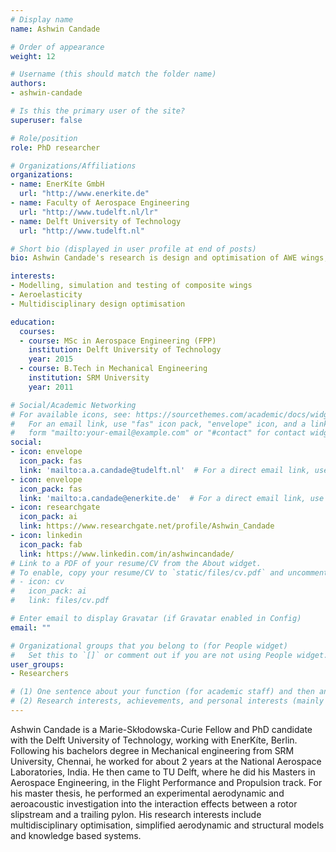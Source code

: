 ```yaml
---
# Display name
name: Ashwin Candade

# Order of appearance
weight: 12

# Username (this should match the folder name)
authors:
- ashwin-candade

# Is this the primary user of the site?
superuser: false

# Role/position
role: PhD researcher

# Organizations/Affiliations
organizations:
- name: EnerKíte GmbH
  url: "http://www.enerkite.de"
- name: Faculty of Aerospace Engineering
  url: "http://www.tudelft.nl/lr"
- name: Delft University of Technology
  url: "http://www.tudelft.nl"

# Short bio (displayed in user profile at end of posts)
bio: Ashwin Candade's research is design and optimisation of AWE wings, with a focus on composite structures

interests:
- Modelling, simulation and testing of composite wings
- Aeroelasticity 
- Multidisciplinary design optimisation 

education:
  courses:
  - course: MSc in Aerospace Engineering (FPP)
    institution: Delft University of Technology
    year: 2015
  - course: B.Tech in Mechanical Engineering
    institution: SRM University
    year: 2011

# Social/Academic Networking
# For available icons, see: https://sourcethemes.com/academic/docs/widgets/#icons
#   For an email link, use "fas" icon pack, "envelope" icon, and a link in the
#   form "mailto:your-email@example.com" or "#contact" for contact widget.
social:
- icon: envelope
  icon_pack: fas
  link: 'mailto:a.a.candade@tudelft.nl'  # For a direct email link, use "mailto:test@example.org".
- icon: envelope
  icon_pack: fas
  link: 'mailto:a.candade@enerkite.de'  # For a direct email link, use "mailto:test@example.org".
- icon: researchgate
  icon_pack: ai
  link: https://www.researchgate.net/profile/Ashwin_Candade
- icon: linkedin
  icon_pack: fab
  link: https://www.linkedin.com/in/ashwincandade/
# Link to a PDF of your resume/CV from the About widget.
# To enable, copy your resume/CV to `static/files/cv.pdf` and uncomment the lines below.  
# - icon: cv
#   icon_pack: ai
#   link: files/cv.pdf

# Enter email to display Gravatar (if Gravatar enabled in Config)
email: ""

# Organizational groups that you belong to (for People widget)
#   Set this to `[]` or comment out if you are not using People widget.  
user_groups:
- Researchers

# (1) One sentence about your function (for academic staff) and then another sentence about your role(s) within the training network
# (2) Research interests, achievements, and personal interests (mainly for researchers)
---
```

Ashwin Candade is a Marie-Skłodowska-Curie Fellow and PhD candidate with the Delft University of Technology, working with EnerKíte, Berlin. Following his bachelors degree in Mechanical engineering from SRM University, Chennai, he worked for about 2 years at the National Aerospace Laboratories, India. He then came to TU Delft, where he did his Masters in Aerospace Engineering, in the Flight Performance and Propulsion track. For his master thesis, he performed an experimental aerodynamic and aeroacoustic investigation into the interaction effects between a rotor slipstream and a trailing pylon. His research interests include multidisciplinary optimisation, simplified aerodynamic and structural models and knowledge based systems.
